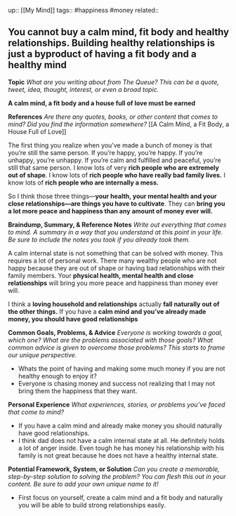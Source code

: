up::  [[My Mind]]
tags:: #happiness  #money 
related::
## You cannot buy a calm mind, fit body and healthy relationships. Building healthy relationships is just a byproduct of having a fit body and a healthy mind 


**Topic**
*What are you writing about from The Queue? This can be a quote, tweet, idea, thought, interest, or even a broad topic.*

**A calm mind, a fit body and a house full of love must be earned**

**References**
*Are there any quotes, books, or other content that comes to mind? Did you find the information somewhere?*
[[A Calm Mind, a Fit Body, a House Full of Love]]

The first thing you realize when you’ve made a bunch of money is that you’re still the same person. If you’re happy, you’re happy. If you’re unhappy, you’re unhappy. If you’re calm and fulfilled and peaceful, you’re still that same person. 
I know lots of very **rich people who are extremely out of shape**. I know lots of **rich people who have really bad family lives.** I know lots of **rich people who are internally a mess.**

So I think those three things—**your health, your mental health and your close relationships—are things you have to cultivate**. They can **bring you a lot more peace and happiness than any amount of money ever will.**

**Braindump, Summary, & Reference Notes**
*Write out everything that comes to mind. A summary in a way that you understand at this point in your life. Be sure to include the notes you took if you already took them.*

A calm internal state is not something that can be solved with money. This requires a lot of personal work. There many wealthy people who are not happy because they are out of shape or having bad relationships with their family members. Your **physical health, mental health and close relationships** will bring you more peace and happiness than money ever will. 

I think a **loving household and relationships** actually **fall naturally out of the other things.** If you have a **calm mind and you’ve already made money, you should have good relationships**


**Common Goals, Problems, & Advice**
*Everyone is working towards a goal, which one? What are the problems associated with those goals? What common advice is given to overcome those problems? This starts to frame our unique perspective.*

  - Whats the point of having and making some much money if you are not healthy enough to enjoy it?
  - Everyone is chasing money and success not realizing that I may not bring them the happiness that they want.


**Personal Experience**
*What experiences, stories, or problems you’ve faced that come to mind?*

  - If you have a calm mind and already make money you should naturally have good relationships.
  - I think dad does not have a calm internal state at all. He definitely holds a lot of anger inside. Even tough he has money his relationship with his family is not great because he does not have a healthy internal state. 

**Potential Framework, System, or Solution**
*Can you create a memorable, step-by-step solution to solving the problem? You can flesh this out in your content. Be sure to add your own unique name to it!*

  - First focus on yourself, create a calm mind and a fit body and naturally you will be able to build strong relationships easily.

